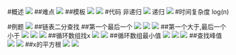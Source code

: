 #概述
![](.z_04_算法_类别_二分查找_images/4103b2ed.png)
##难点
![](.z_07_算法_类别_二分查找_images/3117d71a.png)
##模板
![](.z_07_算法_类别_二分查找_images/b40b2263.png)
![](.z_07_算法_类别_二分查找_images/026084a8.png)
[](https://www.xzgedu.com/detail/v_60bd662ae4b07e4d7fdc86ec/3?from=term_61ab909e6ab61_khvVNp&type=25&parent_pro_id=)
#代码
非递归
![](.z_04_算法_类别_二分查找_images/1d710455.png)
递归
![](.z_04_算法_类别_二分查找_images/6e54f899.png)
#时间复杂度
log(n)

#例题
![](.z_04_算法_类别_二分查找_images/8b8e0f0d.png)
##链表二分查找
##第一个最后一个
![](.z_04_算法_类别_二分查找_images/fd20a349.png)
![](.z_04_算法_类别_二分查找_images/30a30ea2.png)
![](.z_04_算法_类别_二分查找_images/060f6fef.png)
##第一个大于,最后一个小于
![](.z_04_算法_类别_二分查找_images/5c186d5a.png)
![](.z_04_算法_类别_二分查找_images/fd816f6b.png)
![](.z_04_算法_类别_二分查找_images/bf5804eb.png)
##循环数组找x
![](.z_04_算法_类别_二分查找_images/0b836a53.png)
![](.z_04_算法_类别_二分查找_images/528d15f9.png)
##循环数组最小值
![](.z_04_算法_类别_二分查找_images/dd75a1a3.png)
![](.z_04_算法_类别_二分查找_images/7679cf68.png)
![](.z_04_算法_类别_二分查找_images/d72fbed3.png)
##查找峰值
![](.z_04_算法_类别_二分查找_images/4cf0534a.png)
![](.z_04_算法_类别_二分查找_images/cc79f12b.png)
##x的平方根
![](.z_04_算法_类别_二分查找_images/43d295ba.png)
![](.z_04_算法_类别_二分查找_images/4b84c8ee.png)
